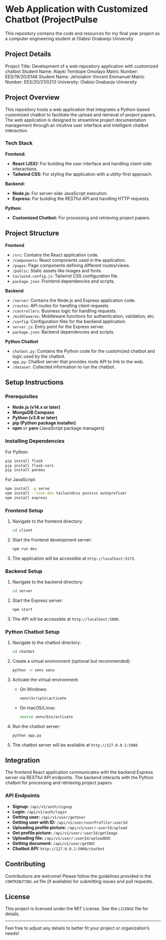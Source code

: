 # Web Application with Customized Chatbot (ProjectPulse

This repository contains the code and resources for my final year project as a computer engineering student at Olabisi Onabanjo University

## Project Details
Project Title: Development of a web repository application with customized chatbot
Student Name: Alayki Temitope Omolayo
Matric Number: EES/19/20/0148
Student Name: Jehoiakim Vincent Emmanuel
Matric Number: EES/20/21/0213
University: Olabisi Onabanjo University


## Project Overview

This repository hosts a web application that integrates a Python-based customized chatbot to facilitate the upload and retrieval of project papers. The web application is designed to streamline project documentation management through an intuitive user interface and intelligent chatbot interaction.

### Tech Stack

**Frontend:**
- **React (JSX):** For building the user interface and handling client-side interactions.
- **Tailwind CSS:** For styling the application with a utility-first approach.

**Backend:**
- **Node.js:** For server-side JavaScript execution.
- **Express:** For building the RESTful API and handling HTTP requests.

**Python:**
- **Customized Chatbot:** For processing and retrieving project papers.

## Project Structure

**Frontend**
- `/src`: Contains the React application code.
- `/components`: React components used in the application.
- `/pages`: Page components defining different routes/views.
- `/public`: Static assets like images and fonts.
- `tailwind.config.js`: Tailwind CSS configuration file.
- `package.json`: Frontend dependencies and scripts.

**Backend**
- `/server`: Contains the Node.js and Express application code.
- `/routes`: API routes for handling client requests.
- `/controllers`: Business logic for handling requests.
- `/middlewares`: Middleware functions for authentication, validation, etc.
- `/config`: Configuration files for the backend application.
- `server.js`: Entry point for the Express server.
- `package.json`: Backend dependencies and scripts.

**Python Chatbot**
- `chatbot.py`: Contains the Python code for the customized chatbot and logic used by the chatbot.
- `app.py`: Chatbot server that provides route API to link to the web.
- `/dataset`: Collected information to run the chatbot.

## Setup Instructions

### Prerequisites

- **Node.js (v14.x or later)**
- **MongoDB Compass**
- **Python (v3.8 or later)**
- **pip (Python package installer)**
- **npm** or **yarn** (JavaScript package managers)

### Installing Dependencies

For Python:
```bash
pip install flask
pip install flask-cors
pip install pandas
```

For JavaScript:
```bash
npm install -g serve
npm install --save-dev tailwindcss postcss autoprefixer
npm install express
```

### Frontend Setup

1. Navigate to the frontend directory:
    ```bash
    cd client
    ```

2. Start the frontend development server:
    ```bash
    npm run dev
    ```

3. The application will be accessible at `http://localhost:5173`.

### Backend Setup

1. Navigate to the backend directory:
    ```bash
    cd server
    ```

2. Start the Express server:
    ```bash
    npm start
    ```

3. The API will be accessible at `http://localhost:5000`.

### Python Chatbot Setup

1. Navigate to the chatbot directory:
    ```bash
    cd chatbot
    ```

2. Create a virtual environment (optional but recommended):
    ```bash
    python -m venv venv
    ```

3. Activate the virtual environment:
   - On Windows:
     ```bash
     venv\Scripts\activate
     ```
   - On macOS/Linux:
     ```bash
     source venv/bin/activate
     ```

4. Run the chatbot server:
    ```bash
    python app.py
    ```

5. The chatbot server will be available at `http://127.0.0.1:5000`.

## Integration

The frontend React application communicates with the backend Express server via RESTful API endpoints. The backend interacts with the Python chatbot for processing and retrieving project papers.

### API Endpoints

- **Signup:** `/api/v1/auth/signup`
- **Login:** `/api/v1/auth/login`
- **Getting user:** `/api/v1/user/getUser`
- **Getting user with ID:** `/api/v1/user/userProfile/:userId`
- **Uploading profile picture:** `/api/v1/user/:userId/upload`
- **Get profile picture:** `/api/v1/user/:userId/getImage`
- **Uploading file:** `/api/v1/user/:userId/uploadDOC`
- **Getting document:** `/api/v1/user/getDOC`
- **Chatbot API:** `http://127.0.0.1:5000/chatbot`

## Contributing

Contributions are welcome! Please follow the guidelines provided in the `CONTRIBUTING.md` file (if available) for submitting issues and pull requests.

## License

This project is licensed under the MIT License. See the `LICENSE` file for details.

---

Feel free to adjust any details to better fit your project or organization’s needs!
